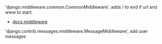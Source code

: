 'django.middleware.common.CommonMiddleware',
adds / to end if url and www to start.
- [docs middleware](https://docs.djangoproject.com/en/4.1/ref/middleware/)

'django.contrib.messages.middleware.MessageMiddleware',
add user messages